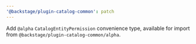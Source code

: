 ```yaml
---
'@backstage/plugin-catalog-common': patch
---
```


Add `@alpha` `CatalogEntityPermission` convenience type, available for import from `@backstage/plugin-catalog-common/alpha`.
